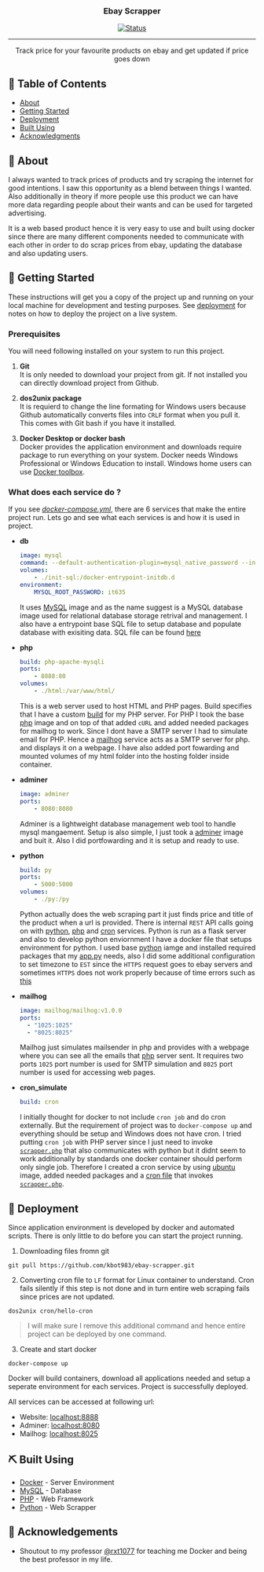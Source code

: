 

<h3 align="center">Ebay Scrapper</h3>

<div align="center">

[![Status](https://img.shields.io/badge/status-active-success.svg)]()
</div>

---

<p align="center"> Track price for your favourite products on ebay and get updated if price goes down
    <br> 
</p>

## 📝 Table of Contents

- [About](#about)
- [Getting Started](#getting_started)
- [Deployment](#deployment)
- [Built Using](#built_using)
- [Acknowledgments](#acknowledgement)

## 🧐 About <a name = "about"></a>

I always wanted to track prices of products and try scraping the internet for good intentions. I saw this opportunity as a blend between things I wanted. Also additionally in theory if more people use this product we can have more data regarding people about their wants and can be used for targeted advertising.

It is a web based product hence it is very easy to use and built using docker since there are many different components needed to communicate with each other in order to do scrap prices from ebay, updating the database and also updating users.


## 🏁 Getting Started <a name = "getting_started"></a>

These instructions will get you a copy of the project up and running on your local machine for development and testing purposes. See [deployment](#deployment) for notes on how to deploy the project on a live system.

### Prerequisites

You will need following installed on your system to run this project.

1. **Git**<br/>
    It is only needed to download your project from git. If not installed you can directly download project from Github.

2. **dos2unix package**<br/>
    It is requierd to change the line formating for Windows users because Github automatically converts files into `CRLF` format when you pull it. This comes with Git bash if you have it installed.

3. **Docker Desktop or docker bash**<br/>
    Docker provides the application environment and downloads require package to run everything on your system. Docker needs Windows Professional or Windows Education to install. Windows home users can use [Docker toolbox](https://docs.docker.com/toolbox/toolbox_install_windows/).

### What does each service do ?

If you see *[docker-compose.yml](https://github.com/kbot983/ebay-scrapper/blob/master/docker-compose.yml)*, there are 6 services that make the entire project run. Lets go and see what each services is and how it is used in project. 

- **db**<a name="db"></a><br/>

  ```yml
  image: mysql
  command: --default-authentication-plugin=mysql_native_password --innodb_use_native_aio=0
  volumes: 
      - ./init-sql:/docker-entrypoint-initdb.d
  environment:
      MYSQL_ROOT_PASSWORD: it635
  ```

  It uses [MySQL](https://hub.docker.com/_/mysql/) image and as the name suggest is a MySQL database image used for relational database storage retrival and management. I also have a entrypoint base SQL file to setup database and populate database with exisiting data. SQL file can be found [here](https://github.com/kbot983/ebay-scrapper/blob/master/init-sql/setup.sql)

- **php**<a name="php"></a><br/>

  ```yml
  build: php-apache-mysqli
  ports:
      - 8888:80
  volumes:
      - ./html:/var/www/html/
  ```
  This is a web server used to host HTML and PHP pages. Build specifies that I have a custom [build](https://github.com/kbot983/ebay-scrapper/blob/master/php-apache-mysqli/Dockerfile) for my PHP server. For PHP I took the base [php]() image and on top of that added `cURL` and added needed packages for mailhog to work. Since I dont have a SMTP server I had to simulate email for PHP. Hence a [mailhog](#mailhog) service acts as a SMTP server for php. and displays it on a webpage. I have also added port fowarding and mounted volumes of my html folder into the hosting folder inside container. 

- **adminer**<a name="adminer"></a><br/>

  ```yml
  image: adminer
  ports: 
      - 8080:8080
  ```

  Adminer is a lightweight database management web tool to handle mysql mangaement. Setup is also simple, I just took a [adminer]() image and buit it. Also I did portfowarding and it is setup and ready to use. 

- **python**<a name="python"></a><br/>

  ```yml
  build: py
  ports:
      - 5000:5000
  volumes: 
      - ./py:/py
  ```
  Python actually does the web scraping part it just finds price and title of the product when a url is provided. There is internal `REST` API calls going on with [python](#python), [php](#php) and [cron](#cron) services. Python is run as a flask server and also to develop python enviornment I have a docker file that setups environment for python. I used base [python]() iamge and installed required packages that my [app.py](https://github.com/kbot983/ebay-scrapper/blob/master/py/app.py) needs, also I did some additional configuration to set timezone to `EST` since the `HTTPS` request goes to ebay servers and sometimes `HTTPS` does not work properly because of time errors such as [this](https://support.mozilla.org/en-US/kb/troubleshoot-time-errors-secure-websites)

- **mailhog**<a name="mailhog"></a><br/>

  ```yml
  image: mailhog/mailhog:v1.0.0
  ports:
    - "1025:1025"
    - "8025:8025"
  ```

  Mailhog just simulates mailsender in php and provides with a webpage where you can see all the emails that [php](#php) server sent. It requires two ports `1025` port number is used for SMTP simulation and `8025` port number is used for accessing web pages.

- **cron_simulate**<a name="cron"></a><br/>

  ```yml
  build: cron
  ```
  I initially thought for docker to not include `cron job` and do cron externally. But the requirement of project was to `docker-compose up` and everything should be setup and Windows does not have cron. I tried putting `cron job` with PHP server since I just need to invoke [`scrapper.php`](https://github.com/kbot983/ebay-scrapper/blob/master/html/scrapper.php) that also communicates with python but it didnt seem to work additionally by standards one docker container should perform only single job. Therefore I created a cron service by using [ubuntu]() image, added needed packages and a [cron file](https://github.com/kbot983/ebay-scrapper/blob/master/cron/hello-cron) that invokes [`scrapper.php`](https://github.com/kbot983/ebay-scrapper/blob/master/html/scrapper.php).  

## 🚀 Deployment <a name = "deployment"></a>

Since application environment is developed by docker and automated scripts. There is only little to do before you can start the project running. 
1. Downloading files fromn git
```shell
git pull https://github.com/kbot983/ebay-scrapper.git
```
2. Converting cron file to `LF` format for Linux container to understand. Cron fails silently if this step is not done and in turn entire web scraping fails since prices are not updated.

```shell
dos2unix cron/hello-cron 
```
>I will make sure I remove this additional command and hence entire project can be deployed by one command.

3. Create and start docker
```shell
docker-compose up
```

Docker will build containers, download all applications needed and setup a seperate environment for each services. Project is successfully deployed. 

All services can be accessed at following url:

- Website: <localhost:8888>
- Adminer: <localhost:8080>
- Mailhog: <localhost:8025>

## ⛏️ Built Using <a name = "built_using"></a>

- [Docker](https://www.docker.com/) - Server Environment
- [MySQL](https://www.mysql.com/) - Database
- [PHP](https://www.php.net/) - Web Framework
- [Python](https://www.python.org/) - Web Scrapper

## 🎉 Acknowledgements <a name = "acknowledgement"></a>

- Shoutout to my professor [@rxt1077](https://github.com/rxt1077) for teaching me Docker and being the best professor in my life.

